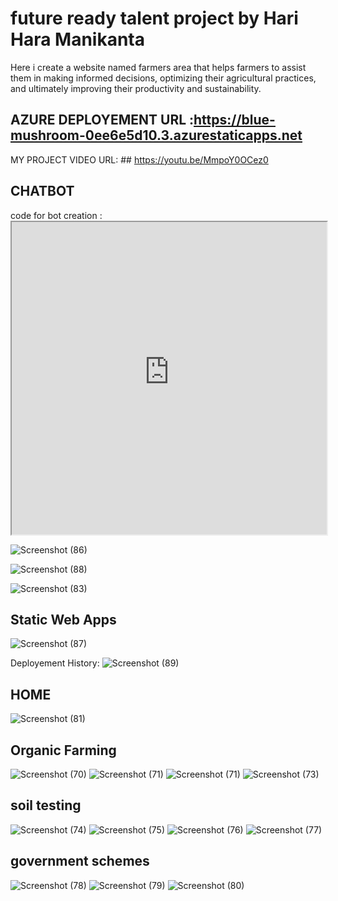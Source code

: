 
# future ready talent project by Hari Hara Manikanta

Here i create a website named farmers area that helps farmers to assist them in making informed decisions, optimizing their agricultural practices, and ultimately improving their productivity and sustainability.

## AZURE DEPLOYEMENT  URL :https://blue-mushroom-0ee6e5d10.3.azurestaticapps.net

MY PROJECT VIDEO URL: ## https://youtu.be/MmpoY0OCez0

## CHATBOT
 code for bot creation : <iframe src='https://webchat.botframework.com/embed/healthbot-nc6didf?s=TbzjNSbc1JA.5Tv2OOc2ksvlNyrLVzWX_nOiSNPb388OoZRnqAx_nbU' style='min-width: 400px; width: 100%; min-height: 500px;'></iframe>
 
![Screenshot (86)](https://github.com/20A31A0557/farmers-area/assets/109963373/87eb39bd-15d6-4a00-b9a6-8dd936d7a717)

![Screenshot (88)](https://github.com/20A31A0557/farmers-area/assets/109963373/93ad5cfa-f58d-4615-8c3b-1a9c6589e037)

![Screenshot (83)](https://github.com/20A31A0557/farmers-area/assets/109963373/867a4dca-98bf-47a6-a0a9-b5414d7b40ff)


## Static Web Apps
![Screenshot (87)](https://github.com/20A31A0557/farmers-area/assets/109963373/0657eb1c-0fdb-4e78-abf7-56ecaa1fec90)

Deployement History:
![Screenshot (89)](https://github.com/20A31A0557/farmers-area/assets/109963373/27353efc-d1b0-436f-90b1-0de5353915bb)

## HOME
![Screenshot (81)](https://github.com/20A31A0557/farmers-area/assets/109963373/28de7edf-44e6-41ea-a2b8-7dd658fa457e)

## Organic Farming
![Screenshot (70)](https://github.com/20A31A0557/farmers-area/assets/109963373/7923d647-88f0-4cf9-9db4-abdf1461df26)
![Screenshot (71)](https://github.com/20A31A0557/farmers-area/assets/109963373/2b87e01c-3496-4788-a0bd-f5eb03309390)
![Screenshot (71)](https://github.com/20A31A0557/farmers-area/assets/109963373/6cdc89c2-f234-4714-b481-bf8fb915cfae)
![Screenshot (73)](https://github.com/20A31A0557/farmers-area/assets/109963373/ab459363-3003-42ed-9f29-afe330fd663a)

## soil testing
![Screenshot (74)](https://github.com/20A31A0557/farmers-area/assets/109963373/29ed8949-a385-424f-ae0c-124a72fada85)
![Screenshot (75)](https://github.com/20A31A0557/farmers-area/assets/109963373/0ddfc586-9213-496e-805c-c2985af22c0d)
![Screenshot (76)](https://github.com/20A31A0557/farmers-area/assets/109963373/4dfc4053-941f-43e3-aca7-fce480167d78)
![Screenshot (77)](https://github.com/20A31A0557/farmers-area/assets/109963373/93ec40ee-c05d-4e3a-9ca3-016f1edf8b6e)

## government schemes
![Screenshot (78)](https://github.com/20A31A0557/farmers-area/assets/109963373/fc330dbc-bd01-4ee9-bd5d-d58543528883)
![Screenshot (79)](https://github.com/20A31A0557/farmers-area/assets/109963373/cf4fe32e-f19f-41ba-9452-206c40e7e1c0)
![Screenshot (80)](https://github.com/20A31A0557/farmers-area/assets/109963373/31d69104-05d8-4de7-b9ef-0ee24f222fb6)

